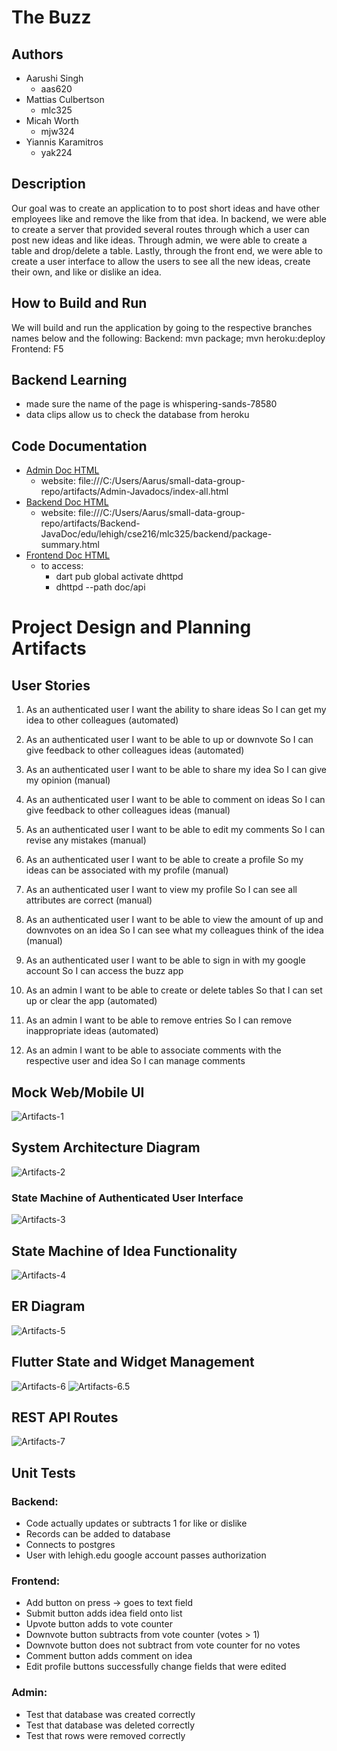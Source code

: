 # **The Buzz**
## Authors
- Aarushi Singh
    - aas620
- Mattias Culbertson
    - mlc325
- Micah Worth
    - mjw324
- Yiannis Karamitros
    - yak224

## Description
Our goal  was to create an application to to post short ideas and have other employees like and remove the like from that idea. In backend, we were able to create a server that provided several routes through which a user can post new ideas and like ideas. Through admin, we were able to create a table and drop/delete a table. Lastly, through the front end, we were able to create a user interface to allow the users to see all the new ideas, create their own, and like or dislike an idea. 

## How to Build and Run
We will build and run the application by going to the respective branches names below and the following:
Backend: mvn package; mvn heroku:deploy
Frontend: F5

## Backend Learning
- made sure the name of the page is whispering-sands-78580
- data clips allow us to check the database from heroku

## Code Documentation
- [Admin Doc HTML](artifacts/Admin-Javadocs/index.html)
    - website: file:///C:/Users/Aarus/small-data-group-repo/artifacts/Admin-Javadocs/index-all.html
- [Backend Doc HTML](artifacts/Backend-JavaDoc/index.html)
    - website: file:///C:/Users/Aarus/small-data-group-repo/artifacts/Backend-JavaDoc/edu/lehigh/cse216/mlc325/backend/package-summary.html
- [Frontend Doc HTML](artifacts/Frontend-Javadocs/api/index.html)
    - to access: 
        - dart pub global activate dhttpd
        - dhttpd --path doc/api
# Project Design and Planning Artifacts

## User Stories
1. As an authenticated user
I want the ability to share ideas
So I can get my idea to other colleagues (automated)

2. As an authenticated user
I want to be able to up or downvote
So I can give feedback to other colleagues ideas (automated)

3. As an authenticated user
I want to be able to share my idea
So I can give my opinion (manual)

4. As an authenticated user
I want to be able to comment on ideas
So I can give feedback to other colleagues ideas (manual)

5. As an authenticated user
I want to be able to edit my comments
So I can revise any mistakes (manual)

6. As an authenticated user
I want to be able to create a profile
So my ideas can be associated with my profile (manual)

7. As an authenticated user
I want to view my profile
So I can see all attributes are correct (manual)

8. As an authenticated user
I want to be able to view the amount of up and downvotes on an idea
So I can see what my colleagues think of the idea (manual)

9. As an authenticated user
I want to be able to sign in with my google account
So I can access the buzz app

10. As an admin
I want to be able to create or delete tables
So that I can set up or clear the app (automated)

11. As an admin
I want to be able to remove entries
So I can remove inappropriate ideas (automated)

12. As an admin
I want to be able to associate comments with the respective user and idea
So I can manage comments




## Mock Web/Mobile UI
![Artifacts-1](artifacts/Artifacts-1.jpg)

## System Architecture Diagram
![Artifacts-2](artifacts/Artifacts-2.jpg)

### State Machine of Authenticated User Interface
![Artifacts-3](artifacts/Artifacts-3.jpg)

## State Machine of Idea Functionality
![Artifacts-4](artifacts/Artifacts-4.jpg)

## ER Diagram
![Artifacts-5](artifacts/Artifacts-5.jpg)

## Flutter State and Widget Management 
![Artifacts-6](artifacts/Artifacts-6.jpg)
![Artifacts-6.5](artifacts/Artifacts-6.5.jpg)

## REST API Routes
![Artifacts-7](artifacts/Artifacts-7.jpg)



## Unit Tests
### Backend:
- Code actually updates or subtracts 1 for like or dislike
- Records can be added to database
- Connects to postgres
- User with lehigh.edu google account passes authorization

### Frontend:
- Add button on press -> goes to text field
- Submit button adds idea field onto list
- Upvote button adds to vote counter
- Downvote button subtracts from vote counter (votes > 1)
- Downvote button does not subtract from vote counter for no votes
- Comment button adds comment on idea
- Edit profile buttons successfully change fields that were edited

### Admin:
- Test that database was created correctly
- Test that database was deleted correctly
- Test that rows were removed correctly

